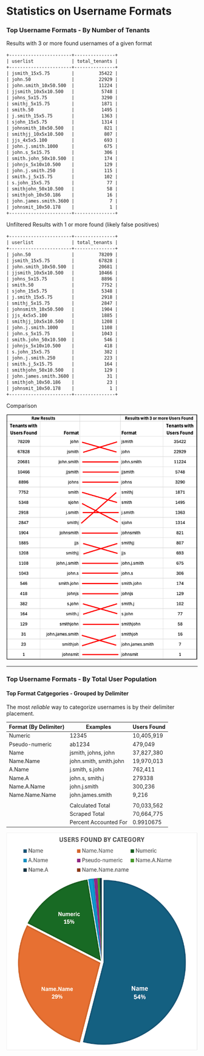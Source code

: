 # Statistics on Username Formats


### Top Username Formats - By Number of Tenants

Results with 3 or more found usernames of a given format

```
+-----------------------+---------------+
| userlist              | total_tenants |
+-----------------------+---------------+
| jsmith_15x5.75        |         35422 |
| john.50               |         22929 |
| john.smith_10x50.500  |         11224 |
| jjsmith_10x5x10.500   |          5748 |
| johns_5x15.75         |          3290 |
| smithj_5x15.75        |          1871 |
| smith.50              |          1495 |
| j.smith_15x5.75       |          1363 |
| sjohn_15x5.75         |          1314 |
| johnsmith_10x50.500   |           821 |
| smithjj_10x5x10.500   |           807 |
| jjs_4x5x5.100         |           693 |
| john.j.smith.1000     |           675 |
| john.s_5x15.75        |           306 |
| smith.john_50x10.500  |           174 |
| johnjs_5x10x10.500    |           129 |
| john.j.smith.250      |           115 |
| smith.j_5x15.75       |           102 |
| s.john_15x5.75        |            77 |
| smithjohn_50x10.500   |            58 |
| smithjoh_10x50.186    |            16 |
| john.james.smith.3600 |             7 |
| johnsmit_10x50.178    |             1 |
+-----------------------+---------------+
```


Unfiltered Results with 1 or more found (likely false positives)

```
+-----------------------+---------------+
| userlist              | total_tenants |
+-----------------------+---------------+
| john.50               |         78209 |
| jsmith_15x5.75        |         67828 |
| john.smith_10x50.500  |         20681 |
| jjsmith_10x5x10.500   |         10466 |
| johns_5x15.75         |          8896 |
| smith.50              |          7752 |
| sjohn_15x5.75         |          5348 |
| j.smith_15x5.75       |          2918 |
| smithj_5x15.75        |          2847 |
| johnsmith_10x50.500   |          1904 |
| jjs_4x5x5.100         |          1885 |
| smithjj_10x5x10.500   |          1208 |
| john.j.smith.1000     |          1108 |
| john.s_5x15.75        |          1043 |
| smith.john_50x10.500  |           546 |
| johnjs_5x10x10.500    |           418 |
| s.john_15x5.75        |           382 |
| john.j.smith.250      |           223 |
| smith.j_5x15.75       |           164 |
| smithjohn_50x10.500   |           129 |
| john.james.smith.3600 |            31 |
| smithjoh_10x50.186    |            23 |
| johnsmit_10x50.178    |             1 |
+-----------------------+---------------+
```

Comparison

![image drawing lines between top raw and top 3 results to show displacement](../graphics/username_formats_by_tenant_comparison.png)

---

### Top Username Formats - By Total User Population


#### Top Format Catgegories - Grouped by Delimiter
The most *reliable* way to categorize usernames is by their delimiter placement.

| Format (By Delimiter) | Examples                         | Users Found |
| --------------------- | -------------------------------- | ----------- |
| Numeric               | 12345                            | 10,405,919  |
| Pseudo-numeric        | ab1234                           | 479,049     |
| Name                  | jsmith,     johns,          john | 37,827,380  |
| Name.Name             | john.smith,  smith.john          | 19,970,013  |
| A.Name                | j.smith,    s.john               | 762,411     |
| Name.A                | john.s,    smith.j               | 279338      |
| Name.A.Name           | john.j.smith                     | 300,236     |
| Name.Name.Name        | john.james.smith                 | 9,216       |
|                       |                                  |             |
|                       | Calculated Total                 | 70,033,562  |
|                       | Scraped Total                    | 70,664,775  |
|                       | Percent Accounted For            | 0.9910675   |


 

![pie chart of format categories by user count](../graphics/username_formats_by_category_pie_chart.png)


